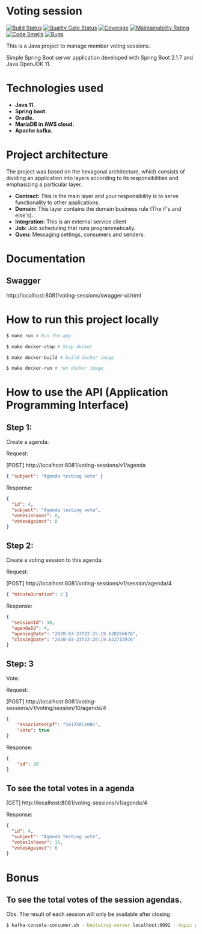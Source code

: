 # Voting session
[![Build Status](https://travis-ci.org/alexdefreitas99/voting-sessions.svg?branch=master)](https://travis-ci.org/alexdefreitas99/voting-sessions)
[![Quality Gate Status](https://sonarcloud.io/api/project_badges/measure?project=alexdefreitas99_voting-sessions&metric=alert_status)](https://sonarcloud.io/dashboard?id=alexdefreitas99_voting-sessions)
[![Coverage](https://sonarcloud.io/api/project_badges/measure?project=alexdefreitas99_voting-sessions&metric=coverage)](https://sonarcloud.io/dashboard?id=alexdefreitas99_voting-sessions)
[![Maintainability Rating](https://sonarcloud.io/api/project_badges/measure?project=alexdefreitas99_voting-sessions&metric=sqale_rating)](https://sonarcloud.io/dashboard?id=alexdefreitas99_voting-sessions)
[![Code Smells](https://sonarcloud.io/api/project_badges/measure?project=alexdefreitas99_voting-sessions&metric=code_smells)](https://sonarcloud.io/dashboard?id=alexdefreitas99_voting-sessions)
[![Bugs](https://sonarcloud.io/api/project_badges/measure?project=alexdefreitas99_voting-sessions&metric=bugs)](https://sonarcloud.io/dashboard?id=alexdefreitas99_voting-sessions)

This is a Java project to manage member voting sessions.

Simple Spring Boot server application developed with Spring Boot 2.1.7 and Java OpenJDK 11.

# Technologies used
- **Java 11.** 
- **Spring boot.**
- **Gradle.**
- **MariaDB in AWS cloud.**
- **Apache kafka.**
 
# Project architecture
The project was based on the hexagonal architecture, which consists of dividing an application into layers according to its responsibilities and emphasizing a particular layer.

- **Contract:** This is the main layer and your responsibility is to serve functionality to other applications.
- **Domain:** This layer contains the domain business rule (The if's and else's).
- **Integration:** This is an external service client
- **Job:** Job scheduling that runs programmatically.
- **Queu:** Messaging settings, consumers and senders.

# Documentation
## Swagger
http://localhost:8081/voting-sessions/swagger-ui.html

# How to run this project locally

```bash
$ make run # Run the app
```
```bash
$ make docker-stop # Stop docker
```
```bash
$ make docker-build # build docker image
```
```bash
$ make docker-run # run docker image
```

# How to use the API (Application Programming Interface)
## Step 1: 
Create a agenda: 

Request:

[POST] http://localhost:8081/voting-sessions/v1/agenda
```json
{ "subject": "Agenda testing vote" }
```
Response: 
```json
{
  "id": 4,
  "subject": "Agenda testing vote",
  "votesInFavor": 0,
  "votesAgainst": 0
}
```

## Step 2:
Create a voting session to this agenda:

Request:

[POST] http://localhost:8081/voting-sessions/v1/session/agenda/4
```json
{ "minuteDuration": 3 }
```
Response: 
```json
{
  "sessionId": 10,
  "agendaId": 4,
  "openingDate": "2020-03-23T22:25:19.628266678",
  "closingDate": "2020-03-23T22:28:19.622715976"
}
```

## Step: 3
Vote:

Request:

[POST] http://localhost:8081/voting-sessions/v1/voting/session/10/agenda/4
```json
{
	"associatedCpf": "54125851085",
	"vote": true
}
```
Response:
```json
{
	"id": 20
}
```

## To see the total votes in a agenda 
[GET] http://localhost:8081/voting-sessions/v1/agenda/4

Response: 
```json
{
  "id": 4,
  "subject": "Agenda testing vote",
  "votesInFavor": 15,
  "votesAgainst": 6
}
```

# Bonus

## To see the total votes of the session agendas.
Obs: The result of each session will only be available after closing
```bash
$ kafka-console-consumer.sh --bootstrap-server localhost:9092 --topic agenda.queuing --from-beginning
```
